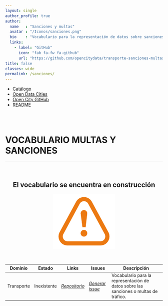 ```yaml
---
layout: single
author_profile: true 
author:
  name   : "Sanciones y multas"
  avatar : "/Iconos/sanciones.png"
  bio    : "Vocabulario para la representación de datos sobre sanciones y multas."
  links:
    - label: "GitHub"
      icon: "fab fa-fw fa-github"
      url: "https://github.com/opencitydata/transporte-sanciones-multas-trafico"
title: false
classes: wide
permalink: /sanciones/
---
```


<head>
<link href="/FEMPTFG/stylesheet.css" rel="stylesheet"/>
  
  <nav class="style-4">
<ul class="menu-4">
	<li class="current"><a href="https://fempcatalogo.github.io/FEMPTFG/" data-hover="Catálogo">Catálogo</a></li>
	<li class="left"><a href="http://vocab.linkeddata.es/datosabiertos/" data-hover="Open Data Cities">Open Data Cities</a></li>
	<li class="left"><a href="https://github.com/opencitydata/" data-hover="Open City GitHub">Open City GitHub</a></li>
	<li class="left"><a href="https://github.com/opencitydata/transporte-sanciones-multas-trafico" data-hover="README">README</a></li>
</ul>
	</nav>
	<br><br>
  
</head>

<div id="bodyid">

<h1> VOCABULARIO MULTAS Y SANCIONES </h1>
</div>
  
---

&nbsp;
 
 
<h2 float="right" align="center"> El vocabulario se encuentra en construcción </h2>

<p float="right" align="center">   
<img src="img/constrA.png" alt="Construction" width="200"/>
</p>

&nbsp; &nbsp;


  
  
| Dominio |  Estado  |   Links   |   Issues   |   Descripción   | 
| -------- | -------- | --------- | ---------- | --------------- | 
| Transporte | Inexistente |  *[Repositorio](https://github.com/opencitydata/transporte-sanciones-multas-trafico)*  |  *[Generar issue](https://github.com/opencitydata/transporte-sanciones-multas-trafico/issues)*   | Vocabulario para la representación de datos sobre las sanciones o multas de tráfico.  | 
 
 
  

&nbsp;

